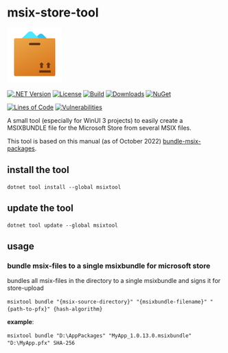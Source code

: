 # msix-store-tool

![MsixStoreTool](https://raw.githubusercontent.com/lk-code/msix-store-tool/main/icon_128.png)

[![.NET Version](https://img.shields.io/badge/dotnet%20version-net6.0-blue?style=flat-square)](http://www.nuget.org/packages/hetznercloudapi/)
[![License](https://img.shields.io/github/license/lk-code/msix-store-tool.svg?style=flat-square)](https://github.com/lk-code/msix-store-tool/blob/master/LICENSE)
[![Build](https://github.com/lk-code/msix-store-tool/actions/workflows/dotnet.yml/badge.svg)](https://github.com/lk-code/msix-store-tool/actions/workflows/dotnet.yml)
[![Downloads](https://img.shields.io/nuget/dt/msixtool.svg?style=flat-square)](http://www.nuget.org/packages/msixtool/)
[![NuGet](https://img.shields.io/nuget/v/msixtool.svg?style=flat-square)](http://nuget.org/packages/msixtool)

[![Lines of Code](https://sonarcloud.io/api/project_badges/measure?project=lk-code_msix-store-tool&metric=ncloc)](https://sonarcloud.io/summary/new_code?id=lk-code_msix-store-tool)
[![Vulnerabilities](https://sonarcloud.io/api/project_badges/measure?project=lk-code_msix-store-tool&metric=vulnerabilities)](https://sonarcloud.io/summary/new_code?id=lk-code_msix-store-tool)

A small tool (especially for WinUI 3 projects) to easily create a MSIXBUNDLE file for the Microsoft Store from several MSIX files.

This tool is based on this manual (as of October 2022) [bundle-msix-packages](https://learn.microsoft.com/en-us/windows/msix/packaging-tool/bundle-msix-packages).

## install the tool

`dotnet tool install --global msixtool`

## update the tool

`dotnet tool update --global msixtool`

## usage

### bundle msix-files to a single msixbundle for microsoft store

bundles all msix-files in the directory to a single msixbundle and signs it for store-upload

`msixtool bundle "{msix-source-directory}" "{msixbundle-filename}" "{path-to-pfx}" {hash-algorithm}`

**example**:

`msixtool bundle "D:\AppPackages" "MyApp_1.0.13.0.msixbundle" "D:\MyApp.pfx" SHA-256`

